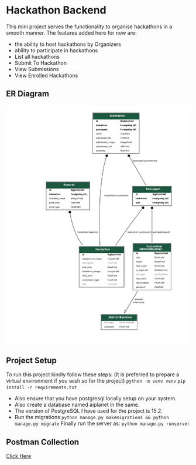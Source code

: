 # Hackathon Backend
This mini project serves the functionality to organise hackathons in a smooth manner. The features added here for now are:
  - the ability to host hackathons by Organizers 
  - ability to participate in hackathons
  - List all hackathons
  - Submit To Hackathon
  - View Submissions
  - View Enrolled Hackathons


## ER  Diagram

<img src="./output.png" />


## Project Setup
To run this project kindly follow these steps:
(It is preferred to prepare a virtual environment if you wish so for the project)
```python -m venv venv```
```pip install -r requirements.txt```
  - Also ensure that you have postgresql locally setup on your system.
  - Also create a database named aiplanet in the same.
  - The version of PostgreSQL I have used for the project is 15.2.
  - Run the migrations
```python manage.py makemigrations && python manage.py migrate```
Finally run the server as:
```python manage.py runserver```

## Postman Collection
<a href="https://github.com/destrex271/Hackathon-Hosting/blob/main/AIPlanet.postman_collection.json">Click Here</a>

